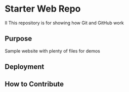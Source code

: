 # Starter Web Repo
II
This repository is for showing how Git and GitHub work

## Purpose

Sample website with plenty of files for demos

## Deployment
 
## How to Contribute
